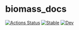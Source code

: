 # biomass_docs
[![Actions Status](https://github.com/okadalabipr/biomass_docs.jl/workflows/Documentation/badge.svg)](https://github.com/okadalabipr/biomass_docs.jl/actions)
[![Stable](https://img.shields.io/badge/docs-stable-blue.svg)](https://okadalabipr.github.io/biomass_docs.jl/stable)
[![Dev](https://img.shields.io/badge/docs-dev-blue.svg)](https://okadalabipr.github.io/biomass_docs.jl/dev)
